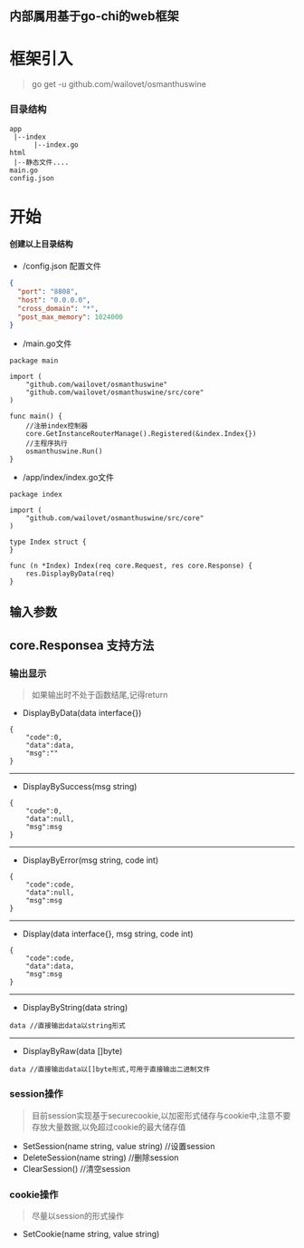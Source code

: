 ## 内部属用基于go-chi的web框架

# 框架引入
> go get -u github.com/wailovet/osmanthuswine

### 目录结构
```
app
 |--index
      |--index.go
html
 |--静态文件....
main.go
config.json
```

# 开始
#### 创建以上目录结构


+ /config.json 配置文件

```json
{
  "port": "8808",
  "host": "0.0.0.0",
  "cross_domain": "*",
  "post_max_memory": 1024000
}
```

+ /main.go文件

```
package main

import (
	"github.com/wailovet/osmanthuswine"
	"github.com/wailovet/osmanthuswine/src/core"
)

func main() {
	//注册index控制器
	core.GetInstanceRouterManage().Registered(&index.Index{})
	//主程序执行
	osmanthuswine.Run()
}
```


+ /app/index/index.go文件

```
package index

import (
	"github.com/wailovet/osmanthuswine/src/core"
)

type Index struct {
}

func (n *Index) Index(req core.Request, res core.Response) {
	res.DisplayByData(req)
}

```
## 输入参数
#### 


## core.Responsea 支持方法
### 输出显示
> 如果输出时不处于函数结尾,记得return
+ DisplayByData(data interface{})
```
{
    "code":0,
    "data":data,
    "msg":""
}
```
- - -
+ DisplayBySuccess(msg string)
```
{
    "code":0,
    "data":null,
    "msg":msg
}
```
- - -
+ DisplayByError(msg string, code int)
```
{
    "code":code,
    "data":null,
    "msg":msg
}
```
- - -
+ Display(data interface{}, msg string, code int)
```
{
    "code":code,
    "data":data,
    "msg":msg
}
```
- - -
+ DisplayByString(data string)
```
data //直接输出data以string形式
```
- - -
+ DisplayByRaw(data []byte)
```
data //直接输出data以[]byte形式,可用于直接输出二进制文件
```
### session操作
> 目前session实现基于securecookie,以加密形式储存与cookie中,注意不要存放大量数据,以免超过cookie的最大储存值
+ SetSession(name string, value string) //设置session
+ DeleteSession(name string) //删除session
+ ClearSession() //清空session

### cookie操作
> 尽量以session的形式操作
+ SetCookie(name string, value string)
